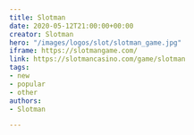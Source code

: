 ```yaml
---
title: Slotman
date: 2020-05-12T21:00:00+00:00
creator: Slotman
hero: "/images/logos/slot/slotman_game.jpg"
iframe: https://slotmangame.com/
link: https://slotmancasino.com/game/slotman
tags:
- new
- popular
- other
authors:
- Slotman

---
```

